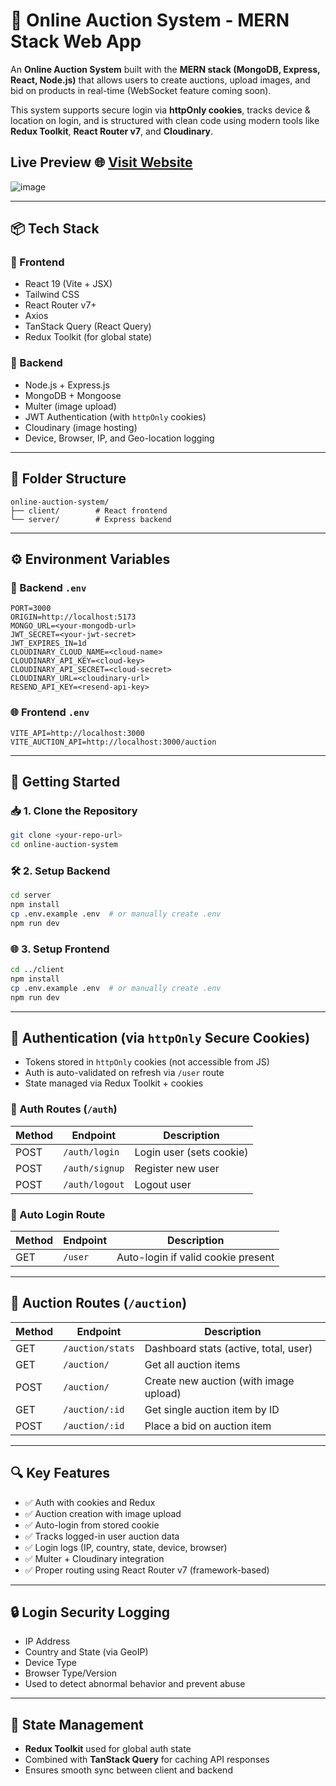 # 🛒 Online Auction System - MERN Stack Web App

An **Online Auction System** built with the **MERN stack (MongoDB, Express, React, Node.js)** that allows users to create auctions, upload images, and bid on products in real-time (WebSocket feature coming soon).

This system supports secure login via **httpOnly cookies**, tracks device & location on login, and is structured with clean code using modern tools like **Redux Toolkit**, **React Router v7**, and **Cloudinary**.

## Live Preview 🌐 [Visit Website]()

![image](https://github.com/user-attachments/assets/719ec319-d1d3-4e17-9b0b-ae5db8cfd6b4)

---

## 📦 Tech Stack

### 🔹 Frontend

- React 19 (Vite + JSX)
- Tailwind CSS
- React Router v7+
- Axios
- TanStack Query (React Query)
- Redux Toolkit (for global state)

### 🔸 Backend

- Node.js + Express.js
- MongoDB + Mongoose
- Multer (image upload)
- JWT Authentication (with `httpOnly` cookies)
- Cloudinary (image hosting)
- Device, Browser, IP, and Geo-location logging

---

## 📁 Folder Structure

```
online-auction-system/
├── client/        # React frontend
└── server/        # Express backend
```

---

## ⚙️ Environment Variables

### 🔐 Backend `.env`

```env
PORT=3000
ORIGIN=http://localhost:5173
MONGO_URL=<your-mongodb-url>
JWT_SECRET=<your-jwt-secret>
JWT_EXPIRES_IN=1d
CLOUDINARY_CLOUD_NAME=<cloud-name>
CLOUDINARY_API_KEY=<cloud-key>
CLOUDINARY_API_SECRET=<cloud-secret>
CLOUDINARY_URL=<cloudinary-url>
RESEND_API_KEY=<resend-api-key>
```

### 🌐 Frontend `.env`

```env
VITE_API=http://localhost:3000
VITE_AUCTION_API=http://localhost:3000/auction
```

---

## 🚀 Getting Started

### 📥 1. Clone the Repository

```bash
git clone <your-repo-url>
cd online-auction-system
```

### 🛠️ 2. Setup Backend

```bash
cd server
npm install
cp .env.example .env  # or manually create .env
npm run dev
```

### 🌐 3. Setup Frontend

```bash
cd ../client
npm install
cp .env.example .env  # or manually create .env
npm run dev
```

---

## 🔐 Authentication (via `httpOnly` Secure Cookies)

- Tokens stored in `httpOnly` cookies (not accessible from JS)
- Auth is auto-validated on refresh via `/user` route
- State managed via Redux Toolkit + cookies

### 🔐 Auth Routes (`/auth`)

| Method | Endpoint       | Description              |
| ------ | -------------- | ------------------------ |
| POST   | `/auth/login`  | Login user (sets cookie) |
| POST   | `/auth/signup` | Register new user        |
| POST   | `/auth/logout` | Logout user              |

### 👤 Auto Login Route

| Method | Endpoint | Description                        |
| ------ | -------- | ---------------------------------- |
| GET    | `/user`  | Auto-login if valid cookie present |

---

## 🛒 Auction Routes (`/auction`)

| Method | Endpoint         | Description                            |
| ------ | ---------------- | -------------------------------------- |
| GET    | `/auction/stats` | Dashboard stats (active, total, user)  |
| GET    | `/auction/`      | Get all auction items                  |
| POST   | `/auction/`      | Create new auction (with image upload) |
| GET    | `/auction/:id`   | Get single auction item by ID          |
| POST   | `/auction/:id`   | Place a bid on auction item            |

---

## 🔍 Key Features

- ✅ Auth with cookies and Redux
- ✅ Auction creation with image upload
- ✅ Auto-login from stored cookie
- ✅ Tracks logged-in user auction data
- ✅ Login logs (IP, country, state, device, browser)
- ✅ Multer + Cloudinary integration
- ✅ Proper routing using React Router v7 (framework-based)

---

## 🔒 Login Security Logging

- IP Address
- Country and State (via GeoIP)
- Device Type
- Browser Type/Version
- Used to detect abnormal behavior and prevent abuse

---

## 🧠 State Management

- **Redux Toolkit** used for global auth state
- Combined with **TanStack Query** for caching API responses
- Ensures smooth sync between client and backend
